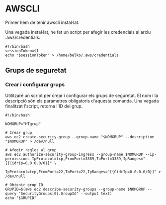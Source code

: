 # AWSCLI
Primer hem de tenir awscli instal·lat.

Una vegada instal·lat, he fet un script per afegir les credencials al arxiu .aws/credentials.
```
#!/bin/bash
sessionToken=$1
echo "$sessionToken" > /home/belko/.aws/credentials
```
## Grups de seguretat
### Crear i configurar grups
Utilitzaré un script per crear i configurar els grups de seguretat. El nom i la descripció són els parametres obligatoris d'aquesta comanda. Una vegada finalitzat l'script, retorna l'ID del grup.
```
#!/bin/bash

NOMGRUP="HTgrup"

# Crear grup
aws ec2 create-security-group --group-name "$NOMGRUP" --description "$NOMGRUP" > /dev/null

# Afegir regles al grup
aws ec2 authorize-security-group-ingress --group-name $NOMGRUP --ip-permissions IpProtocol=tcp,FromPort=3389,ToPort=3389,IpRanges="[{CidrIp=0.0.0.0/0}]" \
                                                                                IpProtocol=tcp,FromPort=22,ToPort=22,IpRanges="[{CidrIp=0.0.0.0/0}]" > /dev/null

# Obtenir grup ID
GRUPID=$(aws ec2 describe-security-groups --group-name $NOMGRUP --query "SecurityGroups[0].GroupId" --output text)
echo "$GRUPID"

```
